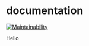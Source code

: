 # documentation

[![Maintainability](https://api.codeclimate.com/v1/badges/73724d17cb21a5e379f7/maintainability)](https://codeclimate.com/github/vincent56250/verte_nature_bs/maintainability)

Hello